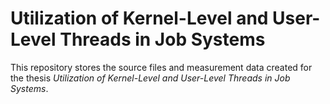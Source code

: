 # Utilization of Kernel-Level and User-Level Threads in Job Systems


This repository stores the source files and measurement data created for the thesis *Utilization of Kernel-Level and User-Level Threads in Job Systems*.
